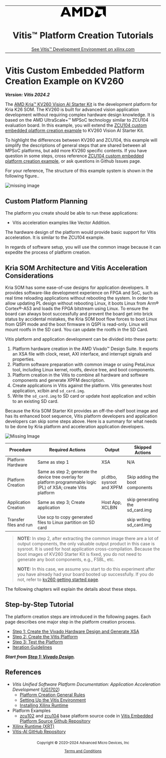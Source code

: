 ﻿<table class="sphinxhide" width="100%">
 <tr width="100%">
    <td align="center"><img src="https://raw.githubusercontent.com/Xilinx/Image-Collateral/main/xilinx-logo.png" width="30%"/><h1>Vitis™ Platform Creation Tutorials</h1>
    <a href="https://www.xilinx.com/products/design-tools/vitis.html">See Vitis™ Development Environment on xilinx.com</br></a>
    </td>
 </tr>
</table>

# Vitis Custom Embedded Platform Creation Example on KV260

***Version: Vitis 2024.2***

The [AMD Kria™ KV260 Vision AI Starter Kit](https://www.xilinx.com/products/som/kria/kv260-vision-starter-kit.html) is the development platform for Kria K26 SOM. The KV260 is built for advanced vision application development without requiring complex hardware design knowledge. It is based on the AMD UltraScale+™ MPSoC technology similar to ZCU104 evaluation board. In this example, you will extend the [ZCU104 custom embedded platform creation example](../02-Edge-AI-ZCU104/README.md) to KV260 Vision AI Starter Kit.

To highlight the differences between KV260 and ZCU104, this example will simplify the descriptions of general steps that are shared between all MPSoC platforms, but add more KV260 specific contents. If you have question in some steps, cross reference [ZCU104 custom embedded platform creation example](../02-Edge-AI-ZCU104/README.md), or ask questions in Github Issues page.

For your reference, The structure of this example system is shown in the following figure..

![missing image](./images/structure.svg)

## Custom Platform Planning

The platform you create should be able to run these applications:

- Vitis acceleration examples like Vector Addition.

The hardware design of the platform would provide basic support for Vitis acceleration. It is similar to the ZCU104 example.

In regards of software setup, you will use the common image because it can expedite the process of platform creation.

## Kria SOM Architecture and Vitis Acceleration Considerations

Kria SOM has some ease-of-use designs for application developers. It provides software-like development experience on FPGA and SoC, such as real time reloading applications without rebooting the system. In order to allow updating PL design without rebooting Linux, it boots Linux from Arm® Cortex®-A53 and loads the FPGA bitstream using Linux. To ensure the board can always boot successfully and prevent the board get into brick status by accidental mistakes, the Kria SOM boot flow forces to boot Linux from QSPI mode and the boot firmware in QSPI is read-only. Linux will mount rootfs in the SD card. You can update the rootfs in the SD Card.

Vitis platform and application development can be divided into these parts:

1. Platform hardware creation in the AMD Vivado™ Design Suite. It exports an XSA file with clock, reset, AXI interface, and interrupt signals and properties.
2. Platform software preparation with common image or using PetaLinux tool, including Linux kernel, rootfs, device tree, and boot components.
3. Platform creation in the Vitis to combine all hardware and software components and generate XPFM description.
4. Create applications in Vitis against the platform. Vitis generates host application, xclbin and `sd_card.img`.
5. Write the `sd_card.img` to SD card or update host application and xclbin to an existing SD card.

Because the  Kria SOM Starter Kit provides an off-the-shelf boot image and has its enhanced boot sequence, Vitis platform developers and application developers can skip some steps above. Here is a summary for what needs to be done by Kria platform and acceleration application developers.

![Missing Image](./images/kv260_tutorial_workflow.svg)

| Procedure              | Required Actions                                                                           | Output                    | Skipped Actions                 |
| ---------------------- | ------------------------------------------------------------------------------------------ | ------------------------- | ------------------------------- |
| Platform Hardware      | Same as step 1                                                                             | XSA                       | N/A                             |
| Platform Creation      | Same as step 2; generate the device tree overlay for platform programmable logic (PL) of XSA; create Vitis platform | pl.dtbo, sysroot and XPFM | Skip adding the boot components |
| Application Creation   | Same as step 3; Create application                                                         | Host App, XCLBIN          | skip generating the sd_card.img |
| Transfer files and run | Use scp to copy generated files to Linux partition on SD card                              |                           | skip writing sd_card.img        |

> **NOTE:** In step 2, after extracting the common image there are a lot of output components, the only valuable output product in this case is sysroot. It is used for host application cross-compilation. Because the boot images of KV260 Starter Kit is fixed, you do not need to generate any boot components, e.g., FSBL, etc.
>
> **NOTE:** In this case, we assume you start to do this experiment after you have already had your board booted up successfully. If you do not, refer to [kv260 getting started page](https://www.xilinx.com/products/som/kria/kv260-vision-starter-kit/kv260-getting-started/getting-started.html).

The following chapters will explain the details about these steps.

## Step-by-Step Tutorial

The platform creation steps are introduced in the following pages. Each page describes one major step in the platform creation process.

- [Step 1: Create the Vivado Hardware Design and Generate XSA](./step1.md)
- [Step 2: Create the Vitis Platform](./step2.md)
- [Step 3: Test the Platform](./step3.md)
- [Iteration Guidelines](./Iteration_guideline.md)

***Start from [Step 1: Vivado Design](./step1.md).***

## References

- *Vitis Unified Software Platform Documentation: Application Acceleration Development* ([UG1702](https://docs.amd.com/r/en-US/ug1701-vitis-accelerated-embedded/Developing-Vitis-Kernels-and-Applications))
  - [Platform Creation General Rules](https://docs.amd.com/access/sources/dita/topic?Doc_Version=2023.2%20English&url=ug1393-vitis-application-acceleration&resourceid=vcm1596051749044.html)
  - [Setting Up the Vitis Environment](https://docs.amd.com/access/sources/dita/topic?Doc_Version=2023.2%20English&url=ug1393-vitis-application-acceleration&resourceid=zks1565446519267.html)
  - [Installing Xilinx Runtime](https://docs.amd.com/access/sources/dita/topic?Doc_Version=2023.2%20English&url=ug1393-vitis-application-acceleration&resourceid=pjr1542153622642.html)
- Platform Examples
  - [zcu102](https://github.com/Xilinx/Vitis_Embedded_Platform_Source/tree/2024.2/Xilinx_Official_Platforms/xilinx_zcu102_base) and [zcu104](https://github.com/Xilinx/Vitis_Embedded_Platform_Source/tree/2023.2/Xilinx_Official_Platforms/xilinx_zcu104_base) base platform source code in [Vitis Embedded Platform Source Github Repository](https://github.com/Xilinx/Vitis_Embedded_Platform_Source)
- [Xilinx Runtime (XRT)](https://xilinx.github.io/XRT/master/html/index.html)
- [Vitis-AI GitHub Repository](https://github.com/Xilinx/Vitis-AI)


<p class="sphinxhide" align="center"><sub>Copyright © 2020–2024 Advanced Micro Devices, Inc</sub></p>

<p class="sphinxhide" align="center"><sup><a href="https://www.amd.com/en/corporate/copyright">Terms and Conditions</a></sup></p>
